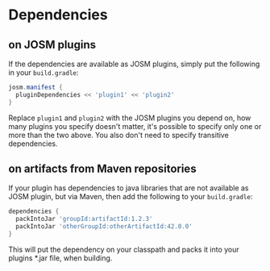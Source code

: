 # Dependencies

## on JOSM plugins
If the dependencies are available as JOSM plugins, simply put the following in your `build.gradle`:
```gradle
josm.manifest {
  pluginDependencies << 'plugin1' << 'plugin2'
}
```
Replace `plugin1` and `plugin2` with the JOSM plugins you depend on, how many plugins you specify doesn't matter, it's possible to specify only one or more than the two above. You also don't need to specify transitive dependencies.

## on artifacts from Maven repositories

If your plugin has dependencies to java libraries that are not available as JOSM plugin, but via Maven, then add the following to your `build.gradle`:

```gradle
dependencies {
  packIntoJar 'groupId:artifactId:1.2.3'
  packIntoJar 'otherGroupId:otherArtifactId:42.0.0'
}
```

This will put the dependency on your classpath and packs it into your plugins \*.jar file, when building.
